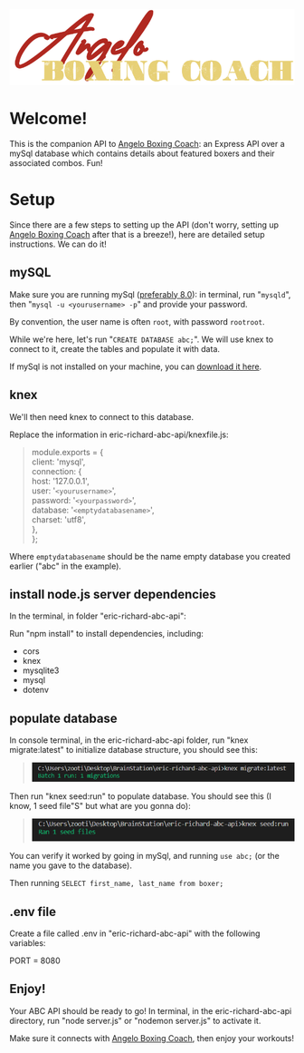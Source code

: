 ![Angelo Boxing Coach](public/images/readme/abc_logo.png)

# Welcome!

This is the companion API to [Angelo Boxing Coach](https://github.com/ericjlrichard/eric-richard-abc): an Express API over a mySql database which contains details about featured boxers and their associated combos. Fun!

# Setup

Since there are a few steps to setting up the API (don't worry, setting up [Angelo Boxing Coach](https://github.com/ericjlrichard/eric-richard-abc) after that is a breeze!), here are detailed setup instructions. We can do it!

## mySQL
Make sure you are running mySql ([preferably 8.0](https://dev.mysql.com/downloads/installer/)): in terminal, run "``mysqld``", then "``mysql -u <yourusername> -p``" and provide your password.

By convention, the user name is often `root`, with password `rootroot`.

While we're here, let's run "`CREATE DATABASE abc;`". We will use knex to connect to it, create the tables and populate it with data.

If mySql is not installed on your machine, you can [download it here](https://dev.mysql.com/downloads/installer/).

## knex

We'll then need knex to connect to this database.

Replace the information in eric-richard-abc-api/knexfile.js:

> module.exports = {<br>
  client: 'mysql',<br>
    connection: {<br>
    host: '127.0.0.1',<br>
    user: '`<yourusername>`',<br>
    password: '`<yourpassword>`',<br>
    database: '`<emptydatabasename>`',<br>
    charset: 'utf8',<br>
  },<br>
};

Where `emptydatabasename` should be the name empty database you created earlier ("abc" in the example).

## install node.js server dependencies

In the terminal, in folder "eric-richard-abc-api":

Run "npm install" to install dependencies, including:

- cors
- knex
- mysqlite3
- mysql
- dotenv

## populate database

In console terminal, in the eric-richard-abc-api folder, run "knex migrate:latest" to initialize database structure, you should see this:

>![Batch 1 run: 1 migrations](public/images/readme/migrate_latest.png)

Then run "knex seed:run" to populate database. You should see this (I know, 1 seed file"S" but what are you gonna do):

>![Ran 1 seed files](public/images/readme/seed_run.png)

You can verify it worked by going in mySql, and running `use abc;` (or the name you gave to the database).

Then running `SELECT first_name, last_name from boxer;`

## .env file

Create a file called .env in "eric-richard-abc-api" with the following variables:

PORT = 8080

## Enjoy!

Your ABC API should be ready to go! In terminal, in the eric-richard-abc-api directory, run "node server.js" or "nodemon server.js" to activate it.

Make sure it connects with [Angelo Boxing Coach](https://github.com/ericjlrichard/eric-richard-abc), then enjoy your workouts!